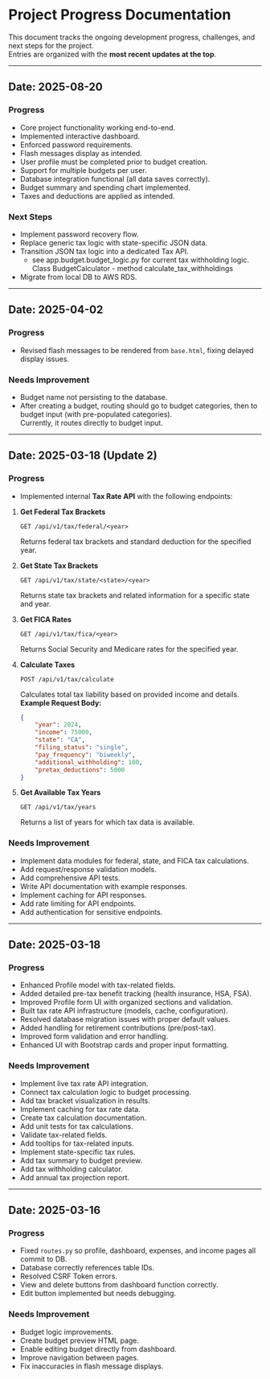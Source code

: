 # Project Progress Documentation

This document tracks the ongoing development progress, challenges, and next steps for the project.  
Entries are organized with the **most recent updates at the top**.

---

## Date: 2025-08-20
### Progress
- Core project functionality working end-to-end.
- Implemented interactive dashboard.
- Enforced password requirements.
- Flash messages display as intended.
- User profile must be completed prior to budget creation.
- Support for multiple budgets per user.
- Database integration functional (all data saves correctly).
- Budget summary and spending chart implemented.
- Taxes and deductions are applied as intended.

### Next Steps
- Implement password recovery flow.
- Replace generic tax logic with state-specific JSON data.
- Transition JSON tax logic into a dedicated Tax API.
  - see app.budget.budget_logic.py for current tax withholding logic.  Class BudgetCalculator - method calculate_tax_withholdings
- Migrate from local DB to AWS RDS.

---

## Date: 2025-04-02
### Progress
- Revised flash messages to be rendered from `base.html`, fixing delayed display issues.

### Needs Improvement
- Budget name not persisting to the database.
- After creating a budget, routing should go to budget categories, then to budget input (with pre-populated categories).  
  Currently, it routes directly to budget input.

---

## Date: 2025-03-18 (Update 2)
### Progress
- Implemented internal **Tax Rate API** with the following endpoints:

1. **Get Federal Tax Brackets**  
    ```http
    GET /api/v1/tax/federal/<year>
    ```
    Returns federal tax brackets and standard deduction for the specified year.

2. **Get State Tax Brackets**  
    ```http
    GET /api/v1/tax/state/<state>/<year>
    ```
    Returns state tax brackets and related information for a specific state and year.

3. **Get FICA Rates**  
    ```http
    GET /api/v1/tax/fica/<year>
    ```
    Returns Social Security and Medicare rates for the specified year.

4. **Calculate Taxes**  
    ```http
    POST /api/v1/tax/calculate
    ```
    Calculates total tax liability based on provided income and details.  
    **Example Request Body:**
    ```json
    {
        "year": 2024,
        "income": 75000,
        "state": "CA",
        "filing_status": "single",
        "pay_frequency": "biweekly",
        "additional_withholding": 100,
        "pretax_deductions": 5000
    }
    ```

5. **Get Available Tax Years**  
    ```http
    GET /api/v1/tax/years
    ```
    Returns a list of years for which tax data is available.

### Needs Improvement
- Implement data modules for federal, state, and FICA tax calculations.
- Add request/response validation models.
- Add comprehensive API tests.
- Write API documentation with example responses.
- Implement caching for API responses.
- Add rate limiting for API endpoints.
- Add authentication for sensitive endpoints.

---

## Date: 2025-03-18
### Progress
- Enhanced Profile model with tax-related fields.
- Added detailed pre-tax benefit tracking (health insurance, HSA, FSA).
- Improved Profile form UI with organized sections and validation.
- Built tax rate API infrastructure (models, cache, configuration).
- Resolved database migration issues with proper default values.
- Added handling for retirement contributions (pre/post-tax).
- Improved form validation and error handling.
- Enhanced UI with Bootstrap cards and proper input formatting.

### Needs Improvement
- Implement live tax rate API integration.
- Connect tax calculation logic to budget processing.
- Add tax bracket visualization in results.
- Implement caching for tax rate data.
- Create tax calculation documentation.
- Add unit tests for tax calculations.
- Validate tax-related fields.
- Add tooltips for tax-related inputs.
- Implement state-specific tax rules.
- Add tax summary to budget preview.
- Add tax withholding calculator.
- Add annual tax projection report.

---

## Date: 2025-03-16
### Progress
- Fixed `routes.py` so profile, dashboard, expenses, and income pages all commit to DB.
- Database correctly references table IDs.
- Resolved CSRF Token errors.
- View and delete buttons from dashboard function correctly.
- Edit button implemented but needs debugging.

### Needs Improvement
- Budget logic improvements.
- Create budget preview HTML page.
- Enable editing budget directly from dashboard.
- Improve navigation between pages.
- Fix inaccuracies in flash message displays.
   
        